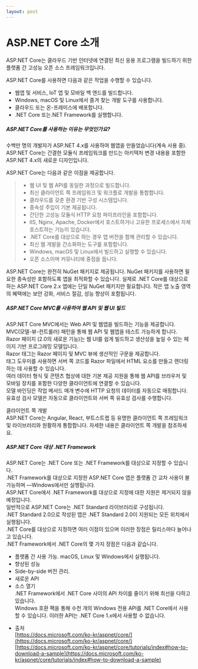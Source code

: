 ```yaml
---
layout: post
---
```


# ASP.NET Core 소개

ASP.NET Core는 클라우드 기반 인터넷에 연결된 최신 응용 프로그램을 빌드하기 위한 플랫폼 간 고성능 오픈 소스 프레임워크입니다.  

ASP.NET Core를 사용하면 다음과 같은 작업을 수행할 수 있습니다.  
* 웹앱 및 서비스, IoT 앱 및 모바일 백 엔드를 빌드합니다.  
* Windows, macOS 및 Linux에서 즐겨 찾는 개발 도구를 사용합니다.  
* 클라우드 또는 온-프레미스에 배포합니다.  
* .NET Core 또는.NET Framework를 실행합니다.  

##### ASP.NET Core를 사용하는 이유는 무엇인가요?  
수백만 명의 개발자가 ASP.NET 4.x를 사용하여 웹앱을 만들었습니다(계속 사용 중).  
ASP.NET Core는 간결한 모듈식 프레임워크를 만드는 아키텍처 변경 내용을 포함한 ASP.NET 4.x의 새로운 디자인입니다.  

ASP.NET Core는 다음과 같은 이점을 제공합니다.  
>* 웹 UI 및 웹 API를 동일한 과정으로 빌드합니다.  
>* 최신 클라이언트 쪽 프레임워크 및 워크플로 개발을 통합합니다.  
>* 클라우드를 갖춘 환경 기반 구성 시스템입니다.  
>* 종속성 주입이 기본 제공됩니다.  
>* 간단한 고성능 모듈식 HTTP 요청 파이프라인을 포함합니다.  
>* IIS, Nginx, Apache, Docker에서 호스트하거나 고유한 프로세스에서 자체 호스트하는 기능이 있습니다.  
>* .NET Core를 대상으로 하는 경우 앱 버전을 함께 관리할 수 있습니다.  
>* 최신 웹 개발을 간소화하는 도구를 포함합니다.  
>* Windows, macOS 및 Linux에서 빌드하고 실행할 수 있습니다.  
>* 오픈 소스이며 커뮤니티에 중점을 둡니다.  

ASP.NET Core는 완전히 NuGet 패키지로 제공됩니다. NuGet 패키지를 사용하면 필요한 종속성만 포함하도록 앱을 최적화할 수 있습니다. 
실제로 .NET Core를 대상으로 하는 ASP.NET Core 2.x 앱에는 단일 NuGet 패키지만 필요합니다. 작은 앱 노출 영역의 혜택에는 보안 강화, 서비스 절감, 성능 향상이 포함됩니다.  

##### ASP.NET Core MVC를 사용하여 웹 API 및 웹 UI 빌드  
ASP.NET Core MVC에서는 Web API 및 웹앱을 빌드하는 기능을 제공합니다.  
MVC(모델-뷰-컨트롤러) 패턴을 통해 웹 API 및 웹앱을 테스트 가능하게 합니다.  
Razor 페이지 (2.0의 새로운 기능)는 웹 UI를 쉽게 빌드하고 생산성을 높일 수 있는 페이지 기반 프로그래밍 모델입니다.  
Razor 태그는 Razor 페이지 및 MVC 뷰에 생산적인 구문을 제공합니다.  
태그 도우미를 사용하면 서버 쪽 코드를 Razor 파일에서 HTML 요소를 만들고 렌더링하는 데 사용할 수 있습니다.  
여러 데이터 형식 및 콘텐츠 협상에 대한 기본 제공 지원을 통해 웹 API를 브라우저 및 모바일 장치를 포함한 다양한 클라이언트에 연결할 수 있습니다.  
모델 바인딩은 작업 메서드 매개 변수에 HTTP 요청의 데이터를 자동으로 매핑합니다.  
유효성 검사 모델은 자동으로 클라이언트와 서버 쪽 유효성 검사를 수행합니다.  
  
클라이언트 쪽 개발  
ASP.NET Core는 Angular, React, 부트스트랩 등 유명한 클라이언트 쪽 프레임워크 및 라이브러리와 원활하게 통합합니다. 자세한 내용은 클라이언트 쪽 개발을 참조하세요.  

##### ASP.NET Core 대상 .NET Framework  
ASP.NET Core는 .NET Core 또는 .NET Framework를 대상으로 지정할 수 있습니다.  
.NET Framework를 대상으로 지정한 ASP.NET Core 앱은 플랫폼 간 교차 사용이 불가능하며 —Windows에서만 실행됩니다.  
ASP.NET Core에서 .NET Framework를 대상으로 지정에 대한 지원은 제거되지 않을 예정입니다.  
일반적으로 ASP.NET Core는 .NET Standard 라이브러리로 구성됩니다.  
.NET Standard 2.0으로 작성된 앱은 .NET Standard 2.0이 지원되는 모든 위치에서 실행됩니다.  
.NET Core를 대상으로 지정하면 여러 이점이 있으며 이러한 장점은 릴리스마다 늘어나고 있습니다.  
.NET Framework에서 .NET Core의 몇 가지 장점은 다음과 같습니다.  
* 플랫폼 간 사용 가능. macOS, Linux 및 Windows에서 실행됩니다.  
* 향상된 성능  
* Side-by-side 버전 관리.  
* 새로운 API  
* 소스 열기  
.NET Framework에서 .NET Core 사이의 API 차이를 줄이기 위해 최선을 다하고 있습니다.  
Windows 호환 팩을 통해 수천 개의 Windows 전용 API를 .NET Core에서 사용할 수 있습니다. 이러한 API는 .NET Core 1.x에서 사용할 수 없습니다.  


- 출처  
[https://docs.microsoft.com/ko-kr/aspnet/core/](https://docs.microsoft.com/ko-kr/aspnet/core/)  
[https://docs.microsoft.com/ko-kr/aspnet/core/tutorials/index#how-to-download-a-sample](https://docs.microsoft.com/ko-kr/aspnet/core/tutorials/index#how-to-download-a-sample)  


